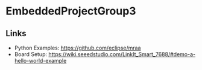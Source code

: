 # EmbeddedProjectGroup3

## Links

- Python Examples: https://github.com/eclipse/mraa
- Board Setup:
  https://wiki.seeedstudio.com/LinkIt_Smart_7688/#demo-a-hello-world-example
